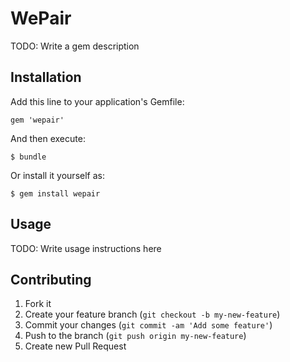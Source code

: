 # WePair

TODO: Write a gem description

## Installation

Add this line to your application's Gemfile:

    gem 'wepair'

And then execute:

    $ bundle

Or install it yourself as:

    $ gem install wepair

## Usage

TODO: Write usage instructions here

## Contributing

1. Fork it
2. Create your feature branch (`git checkout -b my-new-feature`)
3. Commit your changes (`git commit -am 'Add some feature'`)
4. Push to the branch (`git push origin my-new-feature`)
5. Create new Pull Request
